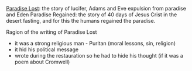 [Paradise Lost](Paradise%20Lost.md): the story of lucifer, Adams and Eve expulsion from paradise and Eden
Paradise Regained: the story of 40 days of Jesus Crist in the desert fasting, and for this the humans regained the paradise.

Ragion of the writing of Paradise Lost
- it was a strong religious man - Puritan (moral lessons, sin, religion)
- it hid his political message
- wrote during the restauration so he had to hide his thought (if it was a poem about Cromwell)